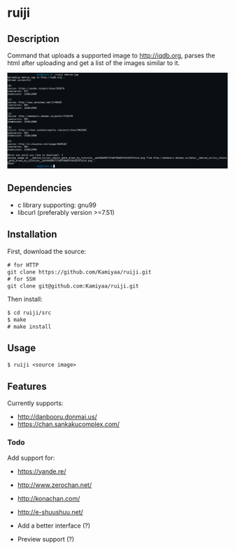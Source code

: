 # ruiji

## Description
Command that uploads a supported image to http://iqdb.org,
parses the html after uploading and get a list of the images similar to it.

![Alt text](ruiji_screenshot.png?raw=true "ruiji")

## Dependencies
 - c library supporting: gnu99
 - libcurl (preferably version >=7.51)

## Installation
First, download the source: 
```
# for HTTP
git clone https://github.com/Kamiyaa/ruiji.git
# for SSH
git clone git@github.com:Kamiyaa/ruiji.git
```
Then install:
```
$ cd ruiji/src
$ make
# make install
```

## Usage
```
$ ruiji <source image>
```

## Features
Currently supports:
 - http://danbooru.donmai.us/
 - https://chan.sankakucomplex.com/

### Todo
Add support for:
 - https://yande.re/
 - http://www.zerochan.net/
 - http://konachan.com/
 - http://e-shuushuu.net/

 - Add a better interface (?)
 - Preview support (?)

